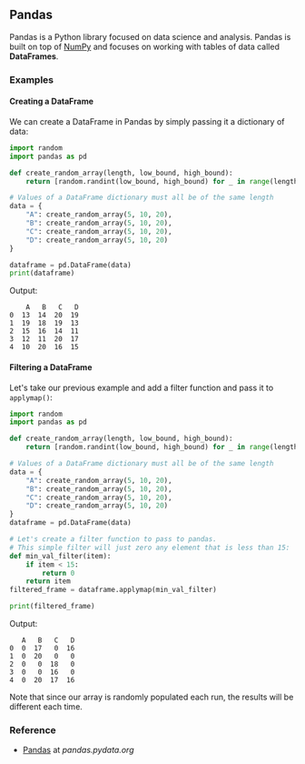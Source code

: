 ## Pandas

Pandas is a Python library focused on data science and analysis. Pandas is built on top of [NumPy](/extralibs/numpy) and focuses on working with tables of data called **DataFrames**.

### Examples

#### Creating a DataFrame

We can create a DataFrame in Pandas by simply passing it a dictionary of data:

```python
import random
import pandas as pd

def create_random_array(length, low_bound, high_bound):
    return [random.randint(low_bound, high_bound) for _ in range(length)]

# Values of a DataFrame dictionary must all be of the same length
data = {
    "A": create_random_array(5, 10, 20),
    "B": create_random_array(5, 10, 20),
    "C": create_random_array(5, 10, 20),
    "D": create_random_array(5, 10, 20)
}

dataframe = pd.DataFrame(data)
print(dataframe)
```

Output:

```text
    A   B   C   D
0  13  14  20  19
1  19  18  19  13
2  15  16  14  11
3  12  11  20  17
4  10  20  16  15
```

#### Filtering a DataFrame

Let's take our previous example and add a filter function and pass it to `applymap()`:

```python
import random
import pandas as pd

def create_random_array(length, low_bound, high_bound):
    return [random.randint(low_bound, high_bound) for _ in range(length)]

# Values of a DataFrame dictionary must all be of the same length
data = {
    "A": create_random_array(5, 10, 20),
    "B": create_random_array(5, 10, 20),
    "C": create_random_array(5, 10, 20),
    "D": create_random_array(5, 10, 20)
}
dataframe = pd.DataFrame(data)

# Let's create a filter function to pass to pandas.
# This simple filter will just zero any element that is less than 15:
def min_val_filter(item):
    if item < 15:
        return 0
    return item
filtered_frame = dataframe.applymap(min_val_filter)

print(filtered_frame)
```

Output:

```text
   A   B   C   D
0  0  17   0  16
1  0  20   0   0
2  0   0  18   0
3  0   0  16   0
4  0  20  17  16
```

Note that since our array is randomly populated each run, the results will be different each time.

### Reference

-   [Pandas](https://pandas.pydata.org/docs/) at _pandas.pydata.org_
